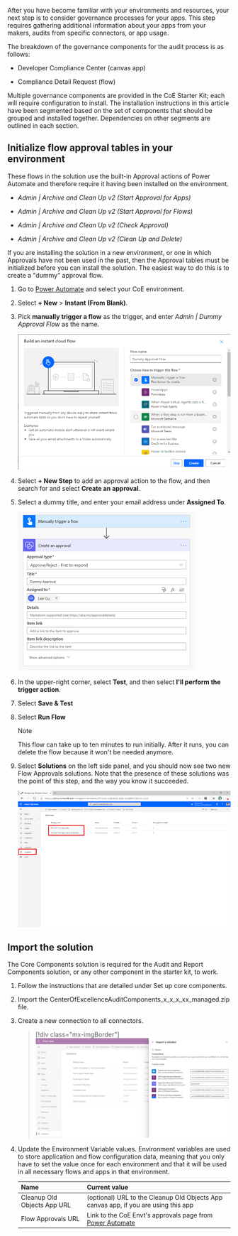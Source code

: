 After you have become familiar with your environments and resources, your next step is to consider governance processes for your apps. This step requires gathering additional information about your apps from your makers, audits from specific connectors, or app usage.

The breakdown of the governance components for the audit process is as follows:

-   Developer Compliance Center (canvas app)

-   Compliance Detail Request (flow)

Multiple governance components are provided in the CoE Starter Kit; each will require configuration to install. The installation instructions in this article have been segmented based on the set of components that should be grouped and installed together. Dependencies on other segments are outlined in each section.

## Initialize flow approval tables in your environment

These flows in the solution use the built-in Approval actions of Power Automate and therefore require it having been installed on the environment.

- *Admin | Archive and Clean Up v2 (Start Approval for Apps)*

- *Admin | Archive and Clean Up v2 (Start Approval for Flows)*

- *Admin | Archive and Clean Up v2 (Check Approval)*

- *Admin | Archive and Clean Up v2 (Clean Up and Delete)*

 If you are installing the solution in a new environment, or one in which Approvals have not been used in the past, then the Approval tables must be initialized before you can install the solution. The easiest way to do this is to create a "dummy" approval flow.

1.  Go to [Power Automate](https://flow.microsoft.com/) and select your CoE environment.

1. Select **+ New** > **Instant (From Blank)**.

1. Pick **manually trigger a flow** as the trigger, and enter *Admin | Dummy Approval Flow* as the name.

	[![Screenshot of a manually triggered flow.](../media/manually-trigger.png)](../media/manually-trigger.png#lightbox)

1. Select **+ New Step** to add an approval action to the flow, and then search for and select **Create an approval**.

1. Select a dummy title, and enter your email address under **Assigned To**.

	[![Screenshot of an approval created.](../media/create-approval.png)](../media/create-approval.png#lightbox)

1. In the upper-right corner, select **Test**, and then select **I'll perform the trigger action**.

1. Select **Save & Test**

1. Select **Run Flow**

	> [!Note] 
	> This flow can take up to ten minutes to run initially. After it runs, you can delete the flow because it won't be needed anymore.

1. Select **Solutions** on the left side panel, and you should now see two new Flow Approvals solutions. Note that the presence of these solutions was the point of this step, and the way you know it succeeded.

	[![Screenshot of the solutions.](../media/solutions.png)](../media/solutions.png#lightbox)

## Import the solution

The Core Components solution is required for the Audit and Report Components solution, or any other component in the starter kit, to work.

1.  Follow the instructions that are detailed under Set up core components.

1.  Import the CenterOfExcellenceAuditComponents_x_x_x_xx_managed.zip file.

1.  Create a new connection to all connectors.

	> [!div class="mx-imgBorder"]
	> [![Screenshot of the Import Center of Excellence audit components.](../media/import-audit-components-ss.png)](../media/import-audit-components-ss.png#lightbox)

1.  Update the Environment Variable values. Environment variables are used to store application and flow configuration data, meaning that you only have to set the value once for each environment and that it will be used in all necessary flows and apps in that environment.

	|     Name                             |     Current value                                                                                                                                                                                                                                                                                          |
	|--------------------------------------|------------------------------------------------------------------------------------------------------------------------------------------------------------------------------------------------------------------------------------------------------------------------------------------------------------|
	|     Cleanup Old Objects App URL         |     (optional) URL to the Cleanup Old Objects App canvas app, if you are using this app                                                                                                                                                  |
	|     Flow Approvals URL    |     Link to the CoE Envt's approvals page from [Power Automate](https://flow.microsoft.com/)    |
	                                                                                         


